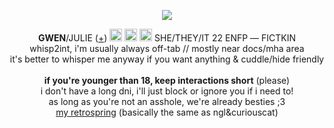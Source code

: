 <p align="center">
<p align="center">
<img src="https://64.media.tumblr.com/cd5e64d7b4e2504597987df50d7b27ad/fedcd47abc6935db-b7/s500x750/e07d3a17e947cb638315e4d2d528cada3a6b7767.gifv">
</p>
<p align="center"> 
<b>GWEN</b>/JULIE (<a href="https://pronouns.cc/@gweniiezy">+</a>) <img src="https://media.discordapp.net/attachments/1238154361012490270/1240363923304091658/76776134_NjvUeaEZW9YpZ0j.png?ex=66464a6c&is=6644f8ec&hm=78feeedb86740f57ce61233d3ea5dafb070acaae7408e3ab8a817dadf840eed3&=&format=webp&quality=lossless"height="20px"> <img src="https://media.discordapp.net/attachments/1238154361012490270/1240364223536693319/76775656_k7Vbwgka77TIZPj.png?ex=664844f3&is=6646f373&hm=24b4fc0de8a4678e4dda79a0ce977310e6b724f4e76c4e7d401f504a79057aff&=&format=webp&quality=lossless"height="20px"> <img src="https://images-ext-1.discordapp.net/external/_Tf_ZthEp4K6Bs0c72cwtJLWCKHytqHO2idUoTtiyp8/https/f2.toyhou.se/file/f2-toyhou-se/images/76775501_NyW1a43aesp7JED.png?format=webp&quality=lossless"height="20px"> SHE/THEY/IT 22 ENFP ― FICTKIN</a> 
<br> whisp2int, i'm usually always off-tab // mostly near docs/mha area
<br> it's better to whisper me anyway if you want anything & cuddle/hide friendly
<br><br><b>if you're younger than 18, keep interactions short</b> (please)
<br>i don't have a long dni, i'll just block or ignore you if i need to!
<br>as long as you're not an asshole, we're already besties ;3 
<br><a href="https://retrospring.net/@gweniiez">my retrospring</a> (basically the same as ngl&curiouscat)</i>
</p>

